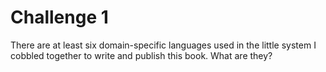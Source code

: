 
Challenge 1
===========
There are at least six domain-specific languages used in the little system
I cobbled together to write and publish this book. What are they?
